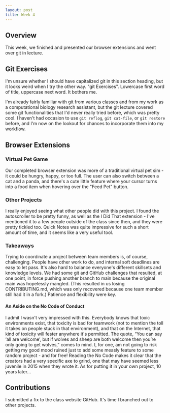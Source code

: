 ```yaml
---
layout: post
title: Week 4
---
```


## Overview
This week, we finished and presented our browser extensions and went over git in lecture.

<!--more-->

## Git Exercises
I'm unsure whether I should have capitalized git in this section heading, but it looks weird when I try the other way. "git Exercises". Lowercase first word of title, uppercase next word. It bothers me.

I'm already fairly familiar with git from various classes and from my work as a computational biology research assistant, but the git lecture covered some git functionalities that I'd never really tried before, which was pretty cool. I haven't had occasion to use `git reflog`, `git cat-file`, or `git restore` before, and I'm now on the lookout for chances to incorporate them into my workflow.

## Browser Extensions
### Virtual Pet Game
Our completed browser extension was more of a traditional virtual pet sim - it could be hungry, happy, or too full. The user can also switch between a cat and a panda, and there's a cute little feature where your cursor turns into a food item when hovering over the "Feed Pet" button.

### Other Projects
I really enjoyed seeing what other people did with this project. I found the autoscroller to be pretty funny, as well as the I Did That extension - I've mentioned it to a few people outside of the class since then, and they were pretty tickled too. Quick Notes was quite impressive for such a short amount of time, and it seems like a very useful tool.

### Takeaways
Trying to coordinate a project between team members is, of course, challenging. People have other work to do, and internal soft deadlines are easy to let pass. It's also hard to balance everyone's different skillsets and knowledge levels. We had some git and GitHub challenges that resulted, at one point, in force pushing another branch to main because the original main was hopelessly mangled. (This resulted in us losing CONTRIBUTING.md, which was only recovered because one team member still had it in a fork.) Patience and flexibility were key.

#### An Aside on the No Code of Conduct
I admit I wasn't very impressed with this. Everybody knows that toxic environments exist, that toxicity is bad for teamwork (not to mention the toll it takes on people stuck in that environment), and that on the Internet, that kind of toxicity will fester anywhere it's permitted. The quote, “You can say ‘all are welcome’, but if wolves and sheep are both welcome then you’re only going to get wolves," comes to mind. I, for one, am not going to risk getting my good mood ruined just to add some measly feature to some random project - and for free! Reading the No Code makes it clear that the creators had a very specific axe to grind, one that may have seemed less juvenile in 2015 when they wrote it. As for putting it in your own project, 10 years later...

## Contributions
I submitted a fix to the class website GitHub. It's time I branched out to other projects.